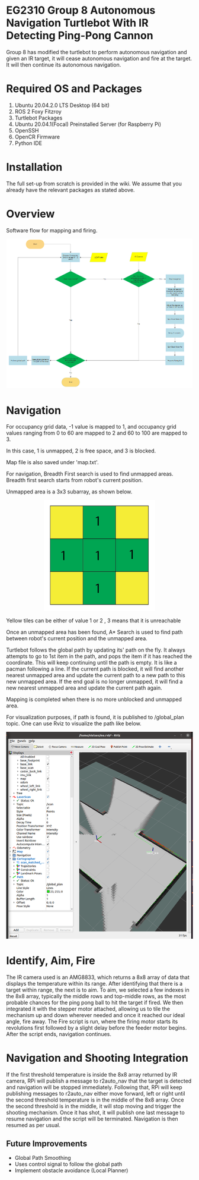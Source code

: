 # EG2310 Group 8 Autonomous Navigation Turtlebot With IR Detecting Ping-Pong Cannon

Group 8 has modified the turtlebot to perform autonomous navigation and given an IR target, it will cease autonomous navigation and fire at the target. It will then continue its autonomous navigation.

# Required OS and Packages
1) Ubuntu 20.04.2.0 LTS Desktop (64 bit)
2) ROS 2 Foxy Fitzroy
3) Turtlebot Packages
4) Ubuntu 20.04.1(Focal) Preinstalled Server (for Raspberry Pi)
5) OpenSSH
6) OpenCR Firmware
7) Python IDE

# Installation
The full set-up from scratch is provided in the wiki. We assume that you already have the relevant packages as stated above.

# Overview
Software flow for mapping and firing.

<p align="center">
	<img src="doc/soft_flow.png" width="900"/>
</p>

# Navigation
For occupancy grid data, -1 value is mapped to 1, and occupancy grid values ranging from 0 to 60 are mapped to 2 and 60 to 100 are mapped to 3.

In this case, 1 is unmapped, 2 is free space, and 3 is blocked.

Map file is also saved under 'map.txt'.

For navigation, Breadth First search is used to find unmapped areas. Breadth first search starts from robot's current position.

Unmapped area is a 3x3 subarray, as shown below.

<p align="center">
	<img src="doc/unmapped.png" width="300"/>
	<p>Yellow tiles can be either of value 1 or 2 , 3 means that it is unreachable</p>
</p>


Once an unmapped area has been found, A* Search is used to find path between robot's current position and the unmapped area.

Turtlebot follows the global path by updating its' path on the fly. It always attempts to go to 1st item in the path, and pops the item if it has reached the coordinate. This will keep continuing until the path is empty. It is like a pacman following a line. If the current path is blocked, it will find another nearest unmapped area and update the current path to a new path to this new unmapped area. If the end goal is no longer unmapped, it will find a new nearest unmapped area and update the current path again.

Mapping is completed when there is no more unblocked and unmapped area.

For visualization purposes, if path is found, it is published to /global_plan topic. One can use Rviz to visualize the path like below.

<p align="center">
	<img src="doc/pathonlyu.png" width="600"/>
</p>

# Identify, Aim, Fire
The IR camera used is an AMG8833, which returns a 8x8 array of data that displays the temperature within its range. After identifying that there is a target within range, the next is to aim. To aim, we selected a few indexes in the 8x8 array, typically the middle rows and top-middle rows, as the most probable chances for the ping pong ball to hit the target if fired. We then integrated it with the stepper motor attached, allowing us to tile the mechanism up and down wherever needed and once it reached our ideal angle, fire away. The Fire script is run, where the firing motor starts its revolutions first followed by a slight delay before the feeder motor begins. After the script ends, navigation continues.

# Navigation and Shooting Integration
If the first threshold temperature is inside the 8x8 array returned by IR camera, RPi will publish a message to r2auto_nav that the target is detected and navigation will be stopped immediately. Following that, RPi will keep publishing messages to r2auto_nav either move forward, left or right until the second threshold temperature is in the middle of the 8x8 array. Once the second threshold is in the middle, it will stop moving and trigger the shooting mechanism. Once it has shot, it will publish one last message to resume navigation and the script will be terminated. Navigation is then resumed as per usual.


## Future Improvements
* Global Path Smoothing
* Uses control signal to follow the global path
* Implement obstacle avoidance (Local Planner)
	
	


